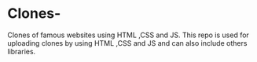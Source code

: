 # Clones-
Clones of famous websites using HTML ,CSS and JS.
This repo is used for uploading clones by using HTML ,CSS and JS and can also include others libraries.
